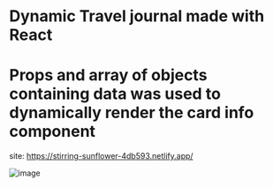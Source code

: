 # Dynamic Travel journal made with React
# Props and array of objects containing data was used to dynamically render the card info component

site: https://stirring-sunflower-4db593.netlify.app/

![image](https://user-images.githubusercontent.com/39746523/202641259-2d56c7d9-fa9e-4204-850d-e3ca036c69ca.png)
